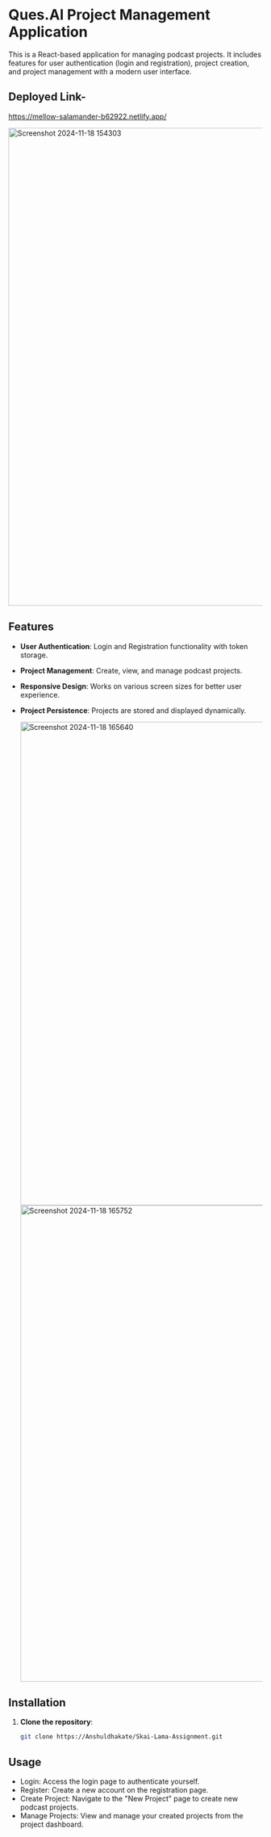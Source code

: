 # Ques.AI Project Management Application

This is a React-based application for managing podcast projects. It includes features for user authentication (login and registration), project creation, and project management with a modern user interface.

## Deployed Link-
https://mellow-salamander-b62922.netlify.app/

<img width="947" alt="Screenshot 2024-11-18 154303" src="https://github.com/user-attachments/assets/53887dd5-dcfc-424f-87fa-b064f0a0982d">


## Features

- **User Authentication**: Login and Registration functionality with token storage.
- **Project Management**: Create, view, and manage podcast projects.
- **Responsive Design**: Works on various screen sizes for better user experience.
- **Project Persistence**: Projects are stored and displayed dynamically.

  <img width="958" alt="Screenshot 2024-11-18 165640" src="https://github.com/user-attachments/assets/645efc45-3b7d-41cd-8b5d-87d4b6b60637">

  <img width="944" alt="Screenshot 2024-11-18 165752" src="https://github.com/user-attachments/assets/63855268-9733-4852-80a3-827f2427ee89">

## Installation

1. **Clone the repository**:
   ```bash
   git clone https://Anshuldhakate/Skai-Lama-Assignment.git
   
## Usage
- Login: Access the login page to authenticate yourself.
- Register: Create a new account on the registration page.
- Create Project: Navigate to the "New Project" page to create new podcast projects.
- Manage Projects: View and manage your created projects from the project dashboard.
